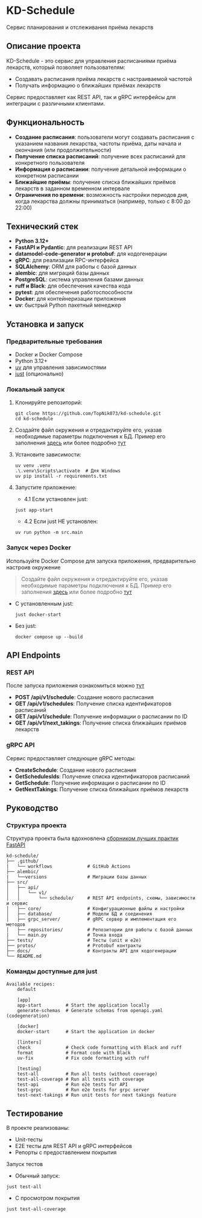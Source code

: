 # KD-Schedule

Сервис планирования и отслеживания приёма лекарств

## Описание проекта

KD-Schedule - это сервис для управления расписаниями приёма лекарств, который позволяет пользователям:

- Создавать расписания приёма лекарств с настраиваемой частотой
- Получать информацию о ближайших приёмах лекарств

Сервис предоставляет как REST API, так и gRPC интерфейсы для интеграции с различными клиентами.

## Функциональность

- **Создание расписания**: пользователи могут создавать расписания с указанием названия лекарства, частоты приёма, даты начала и окончания (или продолжительности)
- **Получение списка расписаний**: получение всех расписаний для конкретного пользователя
- **Информация о расписании**: получение детальной информации о конкретном расписании
- **Ближайшие приёмы**: получение списка ближайших приёмов лекарств в заданном временном интервале
- **Ограничения по времени**: возможность настройки периодов дня, когда лекарства должны приниматься (например, только с 8:00 до 22:00)

## Технический стек

- **Python 3.12+**
- **FastAPI и Pydantic**: для реализации REST API
- **datamodel-code-generator и protobuf**: для кодогенерации
- **gRPC**: для реализации RPC-интерфейса
- **SQLAlchemy**: ORM для работы с базой данных
- **alembic**: для миграций базы данных
- **PostgreSQL**: система управления базами данных
- **ruff и Black**: для обеспечения качества кода
- **pytest**: для обеспечения работоспособности
- **Docker**: для контейнеризации приложения
- **uv**: быстрый Python пакетный менеджер

## Установка и запуск

### Предварительные требования

- Docker и Docker Compose
- Python 3.12+
- [uv](https://github.com/astral-sh/uv) для управления зависимостями
- [just](https://github.com/casey/just) (опционально)

### Локальный запуск

1. Клонируйте репозиторий:
   ```
   git clone https://github.com/TopNik073/kd-schedule.git
   cd kd-schedule
   ```
   
2. Создайте файл окружения и отредактируйте его, указав необходимые параметры подключения к БД.
   Пример его заполнения [здесь](https://github.com/TopNik073/kd-schedule/blob/main/.env.template) или более подробно [тут](https://github.com/TopNik073/kd-schedule/blob/main/src/core/config.py)

3. Установите зависимости:
   ```
   uv venv .venv
   .\.venv\Scripts\activate  # Для Windows
   uv pip install -r requirements.txt
   ```

4. Запустите приложение:
   + 4.1 Если установлен just:
   ```
   just app-start
   ```
   + 4.2 Если just НЕ установлен:
   ```
   uv run python -m src.main
   ```

### Запуск через Docker

Используйте Docker Compose для запуска приложения, предварительно настроив окружение
> Создайте файл окружения и отредактируйте его, указав необходимые параметры подключения к БД.
   Пример его заполнения [здесь](https://github.com/TopNik073/kd-schedule/blob/main/.env.template) или более подробно [тут](https://github.com/TopNik073/kd-schedule/blob/main/src/core/config.py)

+ С установленным just:
  ```
  just docker-start
  ```
+ Без just:
  ```
  docker compose up --build
  ```

## API Endpoints

### REST API

После запуска приложения ознакомиться можно [тут](http://localhost:8000/docs)

- **POST /api/v1/schedule**: Создание нового расписания
- **GET /api/v1/schedules**: Получение списка идентификаторов расписаний
- **GET /api/v1/schedule**: Получение информации о расписании по ID
- **GET /api/v1/next_takings**: Получение списка ближайших приёмов лекарств

### gRPC API

Сервис предоставляет следующие gRPC методы:

- **CreateSchedule**: Создание нового расписания
- **GetSchedulesIds**: Получение списка идентификаторов расписаний
- **GetSchedule**: Получение информации о расписании по ID
- **GetNextTakings**: Получение списка ближайших приёмов лекарств

## Руководство

### Структура проекта

Структура проекта была вдохновлена [сборником лучших практик FastAPI](https://github.com/zhanymkanov/fastapi-best-practices)

```
kd-schedule/
├── .github/
|   └── workflows             # GitHub Actions
├── alembic/
|   └──versions               # Миграции базы данных
├── src/
│   ├── api/
│   │   └── v1/
│   │       └── schedule/     # REST API endpoints, схемы, зависимости и сервис
│   ├── core/                 # Конфигурационные файлы и настройки
│   ├── database/             # Модели БД и соединения
│   ├── grpc_server/          # gRPC сервер и имплементация его методов
│   ├── repositories/         # Репозитории для работы с базой данных
|   └── main.py               # Точка входа
├── tests/                    # Тесты (unit и e2e)
├── protos/                   # Protobuf контракты
├── docs/                     # Контракты API для кодогенерации
└── README.md
```

### Команды доступные для just

```
Available recipes:
    default

    [app]
    app-start         # Start the application locally
    generate-schemas  # Generate schemas from openapi.yaml (codegeneration)

    [docker]
    docker-start      # Start the application in docker

    [linters]
    check             # Check code formatting with Black and ruff
    format            # Format code with Black
    uv-fix            # Fix code formatting with ruff

    [testing]
    test-all          # Run all tests (without coverage)
    test-all-coverage # Run all tests with coverage
    test-api          # Run e2e tests for API
    test-grpc         # Run e2e tests for grpc server
    test-next-takings # Run unit tests for next takings feature
```

## Тестирование

В проекте реализованы:

- Unit-тесты
- E2E тесты для REST API и gRPC интерфейсов
- Репорты с предоставлением покрытия

Запуск тестов

- Обычный запуск:

```
just test-all
```
+ С просмотром покрытия
```
just test-all-coverage
```
